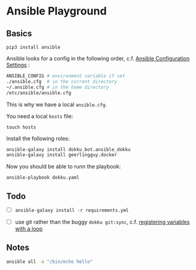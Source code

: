 # Ansible Playground

## Basics

```
pip3 install ansible
```

Ansible looks for a config in the following order, c.f. [Ansible Configuration Settings](https://docs.ansible.com/ansible/latest/reference_appendices/config.html) :

```bash
ANSIBLE_CONFIG # environment variable if set
./ansible.cfg  # in the current directory
~/.ansible.cfg # in the home directory
/etc/ansible/ansible.cfg
```

This is why we have a local `ansible.cfg`.

You need a local `hosts` file:

```
touch hosts
```

Install the following roles:

```bash
ansible-galaxy install dokku_bot.ansible_dokku
ansible-galaxy install geerlingguy.docker
```

Now you should be able to runn the playbook:

```
ansible-playbook dokku.yaml
```

## Todo

- [ ] `ansible-galaxy install -r requirements.yml`
- [ ] use git rather than the buggy `dokku git:sync`, c.f. [registering variables with a loop](https://docs.ansible.com/ansible/latest/user_guide/playbooks_loops.html#registering-variables-with-a-loop)


## Notes

```bash
ansible all -a "/bin/echo hello"
```

